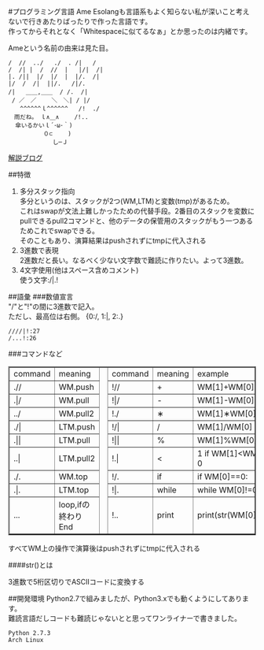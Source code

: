 #プログラミング言語 Ame
Esolangも言語系もよく知らない私が深いこと考えないで行きあたりばったりで作った言語です。  
作ってからそれとなく「Whitespaceに似てるなぁ」とか思ったのは内緒です。  

Ameという名前の由来は見た目。
```
/  //  ../   ./  . /|   /
/  /| |  /  //  |   |/|  /| 
|. /||  |/  |/  |  |/.  /| 
|/  /  /|  ||/.   /|/.  
/|   ＿＿,＿＿  / /.  /|
 / ／　／　 　＼　＼| / |/
　　^^^^^^ｌ^^^^^^   /!  ./
　雨だね。　ｌ∧＿∧　　 /!..
  傘いるかいｌ´･ω･｀)　
　　　　　　０⊂ 　　) 　
　　　　　　 　し─Ｊ  　 
```

[解説ブログ](http://cocu.hatenablog.com/entry/2012/12/05/000000)

##特徴
1. 多分スタック指向  
多分というのは、スタックが2つ(WM,LTM)と変数(tmp)があるため。  
これはswapが文法上難しかったための代替手段。2番目のスタックを変数にpullできるpull2コマンドと、他のデータの保管用のスタックがもう一つあるためこれでswapできる。  
そのこともあり、演算結果はpushされずにtmpに代入される  
2. 3進数で表現  
2進数だと長い。なるべく少ない文字数で難読に作りたい。よって3進数。  
3. 4文字使用(他はスペース含めコメント)  
使う文字:/|.!  

##語彙
###数値宣言  
"/"と"!"の間に3進数で記入。  
ただし、最高位は右側。
{0:/, 1:|, 2:.} 
```
////|!:27
/...!:26
```
###コマンドなど  
<table border="2">
<tr><td>command</td><td>meaning</td>
<th rowspan="10" width="30"></th><td>command</td><td>meaning</td><td>example</td>
</tr>
<tr><td>.//</td><td>WM.push</td><td>!//</td><td>+</td><td>WM[1]+WM[0]</td>
</tr>
<tr><td>.|/</td><td>WM.pull</td><td>!|/</td><td>-</td><td>WM[1]-WM[0]</td>
</tr>
<tr><td>../</td><td>WM.pull2</td><td>!./</td><td>&lowast;</td><td>WM[1]&lowast;WM[0]</td>
</tr>
<tr><td>./|</td><td>LTM.push</td><td>!/|</td><td>/</td><td>WM[1]/WM[0]</td>
</tr>
<tr><td>.||</td><td>LTM.pull</td><td>!||</td><td>%</td><td>WM[1]%WM[0]</td>
</tr>
<tr><td>..|</td><td>LTM.pull2</td><td>!.|</td><td>&lt;</td><td>1 if WM[1]&lt;WM[0] else 0</td>
</tr>
<tr><td>./.</td><td>WM.top</td><td>!/.</td><td>if</td><td>if WM[0]==0:</td>
</tr>
<tr><td>.|.</td><td>LTM.top</td><td>!|.</td><td>while</td><td>while WM[0]!=0:</td>
</tr>
<tr><td>...</td><td>loop,ifの終わりEnd</td><td>!..</td><td>print</td><td>print(str(WM[0]),end='')</td>
</tr>
</table>

すべてWM上の操作で演算後はpushされずにtmpに代入される

####str()とは

3進数で5桁区切りでASCIIコードに変換する

##開発環境
Python2.7で組みましたが、Python3.xでも動くようにしてあります。  
難読言語だしコードも難読じゃないとと思ってワンライナーで書きました。
```
Python 2.7.3
Arch Linux
```

